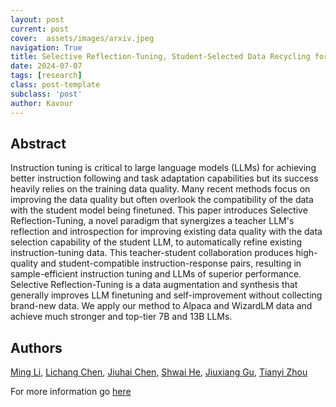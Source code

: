 ```yaml
---
layout: post
current: post
cover:  assets/images/arxiv.jpeg
navigation: True
title: Selective Reflection-Tuning, Student-Selected Data Recycling for LLM Instruction-Tuning
date: 2024-07-07
tags: [research]
class: post-template
subclass: 'post'
author: Kavour
---
```


<h2> Abstract </h2>

<p> Instruction tuning is critical to large language models (LLMs) for achieving better instruction following and task adaptation capabilities but its success heavily relies on the training data quality. Many recent methods focus on improving the data quality but often overlook the compatibility of the data with the student model being finetuned. This paper introduces Selective Reflection-Tuning, a novel paradigm that synergizes a teacher LLM's reflection and introspection for improving existing data quality with the data selection capability of the student LLM, to automatically refine existing instruction-tuning data. This teacher-student collaboration produces high-quality and student-compatible instruction-response pairs, resulting in sample-efficient instruction tuning and LLMs of superior performance. Selective Reflection-Tuning is a data augmentation and synthesis that generally improves LLM finetuning and self-improvement without collecting brand-new data. We apply our method to Alpaca and WizardLM data and achieve much stronger and top-tier 7B and 13B LLMs.</p>

<h2> Authors </h2>

<p> <a href="https://arxiv.org/search/cs?searchtype=author&amp;query=Li,+M">Ming Li</a>, <a href="https://arxiv.org/search/cs?searchtype=author&amp;query=Chen,+L">Lichang Chen</a>, <a href="https://arxiv.org/search/cs?searchtype=author&amp;query=Chen,+J">Jiuhai Chen</a>, <a href="https://arxiv.org/search/cs?searchtype=author&amp;query=He,+S">Shwai He</a>, <a href="https://arxiv.org/search/cs?searchtype=author&amp;query=Gu,+J">Jiuxiang Gu</a>, <a href="https://arxiv.org/search/cs?searchtype=author&amp;query=Zhou,+T">Tianyi Zhou</a></p>

<p>For more information go <a href='https://arxiv.org/abs/2402.10110'>here</a></p>